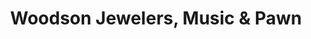 ---
title: "Woodson Jewelers, Music & Pawn"
url: /midway-park/woodson-jewelers-music-und-pawn/
shop: Leiher
---